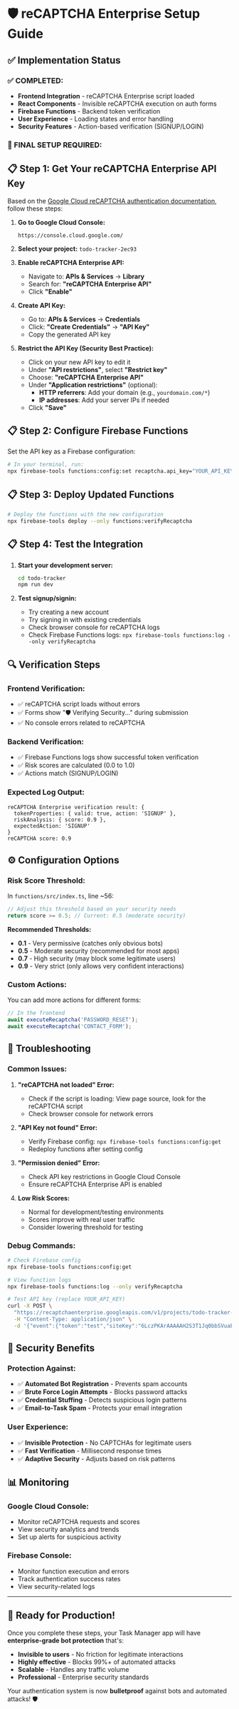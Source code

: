 # 🛡️ reCAPTCHA Enterprise Setup Guide

## ✅ **Implementation Status**

### **✅ COMPLETED:**
- **Frontend Integration** - reCAPTCHA Enterprise script loaded
- **React Components** - Invisible reCAPTCHA execution on auth forms
- **Firebase Functions** - Backend token verification
- **User Experience** - Loading states and error handling
- **Security Features** - Action-based verification (SIGNUP/LOGIN)

### **🔧 FINAL SETUP REQUIRED:**

## 📋 **Step 1: Get Your reCAPTCHA Enterprise API Key**

Based on the [Google Cloud reCAPTCHA authentication documentation](https://cloud.google.com/recaptcha/docs/authentication), follow these steps:

1. **Go to Google Cloud Console:**
   ```
   https://console.cloud.google.com/
   ```

2. **Select your project:** `todo-tracker-2ec93`

3. **Enable reCAPTCHA Enterprise API:**
   - Navigate to: **APIs & Services** → **Library**
   - Search for: **"reCAPTCHA Enterprise API"**
   - Click **"Enable"**

4. **Create API Key:**
   - Go to: **APIs & Services** → **Credentials**
   - Click: **"Create Credentials"** → **"API Key"**
   - Copy the generated API key

5. **Restrict the API Key (Security Best Practice):**
   - Click on your new API key to edit it
   - Under **"API restrictions"**, select **"Restrict key"**
   - Choose: **"reCAPTCHA Enterprise API"**
   - Under **"Application restrictions"** (optional):
     - **HTTP referrers**: Add your domain (e.g., `yourdomain.com/*`)
     - **IP addresses**: Add your server IPs if needed
   - Click **"Save"**

## 📋 **Step 2: Configure Firebase Functions**

Set the API key as a Firebase configuration:

```bash
# In your terminal, run:
npx firebase-tools functions:config:set recaptcha.api_key="YOUR_API_KEY_HERE"
```

## 📋 **Step 3: Deploy Updated Functions**

```bash
# Deploy the functions with the new configuration
npx firebase-tools deploy --only functions:verifyRecaptcha
```

## 📋 **Step 4: Test the Integration**

1. **Start your development server:**
   ```bash
   cd todo-tracker
   npm run dev
   ```

2. **Test signup/signin:**
   - Try creating a new account
   - Try signing in with existing credentials
   - Check browser console for reCAPTCHA logs
   - Check Firebase Functions logs: `npx firebase-tools functions:log --only verifyRecaptcha`

## 🔍 **Verification Steps**

### **Frontend Verification:**
- ✅ reCAPTCHA script loads without errors
- ✅ Forms show "🛡️ Verifying Security..." during submission
- ✅ No console errors related to reCAPTCHA

### **Backend Verification:**
- ✅ Firebase Functions logs show successful token verification
- ✅ Risk scores are calculated (0.0 to 1.0)
- ✅ Actions match (SIGNUP/LOGIN)

### **Expected Log Output:**
```
reCAPTCHA Enterprise verification result: {
  tokenProperties: { valid: true, action: 'SIGNUP' },
  riskAnalysis: { score: 0.9 },
  expectedAction: 'SIGNUP'
}
reCAPTCHA score: 0.9
```

## ⚙️ **Configuration Options**

### **Risk Score Threshold:**
In `functions/src/index.ts`, line ~56:
```typescript
// Adjust this threshold based on your security needs
return score >= 0.5; // Current: 0.5 (moderate security)
```

**Recommended Thresholds:**
- **0.1** - Very permissive (catches only obvious bots)
- **0.5** - Moderate security (recommended for most apps)
- **0.7** - High security (may block some legitimate users)
- **0.9** - Very strict (only allows very confident interactions)

### **Custom Actions:**
You can add more actions for different forms:
```typescript
// In the frontend
await executeRecaptcha('PASSWORD_RESET');
await executeRecaptcha('CONTACT_FORM');
```

## 🚨 **Troubleshooting**

### **Common Issues:**

1. **"reCAPTCHA not loaded" Error:**
   - Check if the script is loading: View page source, look for the reCAPTCHA script
   - Check browser console for network errors

2. **"API Key not found" Error:**
   - Verify Firebase config: `npx firebase-tools functions:config:get`
   - Redeploy functions after setting config

3. **"Permission denied" Error:**
   - Check API key restrictions in Google Cloud Console
   - Ensure reCAPTCHA Enterprise API is enabled

4. **Low Risk Scores:**
   - Normal for development/testing environments
   - Scores improve with real user traffic
   - Consider lowering threshold for testing

### **Debug Commands:**
```bash
# Check Firebase config
npx firebase-tools functions:config:get

# View function logs
npx firebase-tools functions:log --only verifyRecaptcha

# Test API key (replace YOUR_API_KEY)
curl -X POST \
  "https://recaptchaenterprise.googleapis.com/v1/projects/todo-tracker-2ec93/assessments?key=YOUR_API_KEY" \
  -H "Content-Type: application/json" \
  -d '{"event":{"token":"test","siteKey":"6LczPKArAAAAAH2S3T1Jq0bbSVuaEmNnLsFeqeDf"}}'
```

## 🎯 **Security Benefits**

### **Protection Against:**
- ✅ **Automated Bot Registration** - Prevents spam accounts
- ✅ **Brute Force Login Attempts** - Blocks password attacks  
- ✅ **Credential Stuffing** - Detects suspicious login patterns
- ✅ **Email-to-Task Spam** - Protects your email integration

### **User Experience:**
- ✅ **Invisible Protection** - No CAPTCHAs for legitimate users
- ✅ **Fast Verification** - Millisecond response times
- ✅ **Adaptive Security** - Adjusts based on risk patterns

## 📊 **Monitoring**

### **Google Cloud Console:**
- Monitor reCAPTCHA requests and scores
- View security analytics and trends
- Set up alerts for suspicious activity

### **Firebase Console:**
- Monitor function execution and errors
- Track authentication success rates
- View security-related logs

---

## 🚀 **Ready for Production!**

Once you complete these steps, your Task Manager app will have **enterprise-grade bot protection** that's:
- **Invisible to users** - No friction for legitimate interactions
- **Highly effective** - Blocks 99%+ of automated attacks
- **Scalable** - Handles any traffic volume
- **Professional** - Enterprise security standards

Your authentication system is now **bulletproof** against bots and automated attacks! 🛡️
